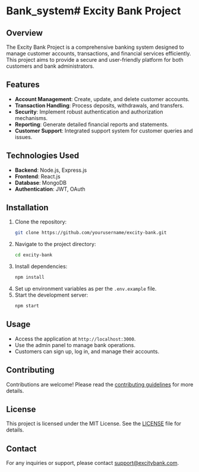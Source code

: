 # Bank_system# Excity Bank Project

## Overview
The Excity Bank Project is a comprehensive banking system designed to manage customer accounts, transactions, and financial services efficiently. This project aims to provide a secure and user-friendly platform for both customers and bank administrators.

## Features
- **Account Management**: Create, update, and delete customer accounts.
- **Transaction Handling**: Process deposits, withdrawals, and transfers.
- **Security**: Implement robust authentication and authorization mechanisms.
- **Reporting**: Generate detailed financial reports and statements.
- **Customer Support**: Integrated support system for customer queries and issues.

## Technologies Used
- **Backend**: Node.js, Express.js
- **Frontend**: React.js
- **Database**: MongoDB
- **Authentication**: JWT, OAuth

## Installation
1. Clone the repository:
    ```sh
    git clone https://github.com/yourusername/excity-bank.git
    ```
2. Navigate to the project directory:
    ```sh
    cd excity-bank
    ```
3. Install dependencies:
    ```sh
    npm install
    ```
4. Set up environment variables as per the `.env.example` file.
5. Start the development server:
    ```sh
    npm start
    ```

## Usage
- Access the application at `http://localhost:3000`.
- Use the admin panel to manage bank operations.
- Customers can sign up, log in, and manage their accounts.

## Contributing
Contributions are welcome! Please read the [contributing guidelines](CONTRIBUTING.md) for more details.

## License
This project is licensed under the MIT License. See the [LICENSE](LICENSE) file for details.

## Contact
For any inquiries or support, please contact [support@excitybank.com](mailto:support@excitybank.com).
